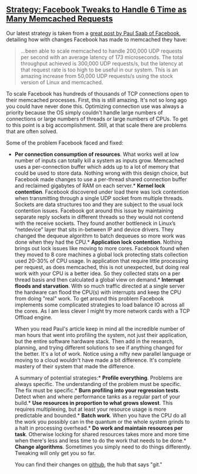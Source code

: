 ## [Strategy: Facebook Tweaks to Handle 6 Time as Many Memcached Requests](/blog/2008/12/13/strategy-facebook-tweaks-to-handle-6-time-as-many-memcached.html)

    

    

Our latest strategy is taken from a [great post by Paul Saab of Facebook](http://www.facebook.com/note.php?note_id=39391378919), detailing how with changes Facebook has made to memcached they have:

> ...been able to scale memcached to handle 200,000 UDP requests per second with an average latency of 173 microseconds. The total throughput achieved is 300,000 UDP requests/s, but the latency at that request rate is too high to be useful in our system. This is an amazing increase from 50,000 UDP requests/s using the stock version of Linux and memcached.

To scale Facebook has hundreds of thousands of TCP connections open to their memcached processes. First, this is still amazing. It's not so long ago you could have never done this. Optimizing connection use was always a priority because the OS simply couldn't handle large numbers of connections or large numbers of threads or large numbers of CPUs. To get to this point is a big accomplishment. Still, at that scale there are problems that are often solved.  

Some of the problem Facebook faced and fixed:

*   **Per connection consumption of resources**. What works well at low number of inputs can totally kill a system as inputs grow. Memcached uses a per-connection buffer which adds up to a lot of memory that could be used to store data. Nothing wrong with this design choice, but Facebook made changes to use a per-thread shared connection buffer and reclaimed gigabytes of RAM on each server.*   **Kernel lock contention**. Facebook discovered under load there was lock contention when transmitting through a single UDP socket from multiple threads. Sockets are data structures too and they are subject to the usual lock contention issues. Facebook got around this issue by maintaining separate reply sockets in different threads so they would not contend with the receive sockets. They found another bottleneck in Linux’s “netdevice” layer that sits in-between IP and device drivers. They changed the dequeue algorithm to batch dequeues so more work was done when they had the CPU.*   **Application lock contention**. Nothing brings out lock issues like moving to more cores. Facebook found when they moved to 8 core machines a global lock protecting stats collection used 20-30% of CPU usage. In application that require little processing per request, as does memcached, this is not unexpected, but doing real work with your CPU is a better idea. So they collected stats on a per thread basis and then calculated a global view on demand.*   **Interrupt floods and starvation**. With so much traffic directed at a single server the hardware can flood the CPU(s) with interrupts and keep the CPU from doing "real" work. To get around this problem Facebook implements some complicated strategies to load balance IO across all the cores. As I am less clever I might try more network cards with a TCP Offload engine.  

    When you read Paul's article keep in mind all the incredible number of man hours that went into profiling the system, not just their application, but the entire software hardware stack. Then add in the research, planning, and trying different solutions to see if anything changed for the better. It's a lot of work. Notice using a nifty new parallel language or moving to a cloud wouldn't have made a bit difference. It's complete mastery of their system that made the difference.  

    A summary of potential strategies:*   **Profile everything**. Problems are always specific. The understanding of the problem must be specific. The fix must be specific.*   **Burn profiling into your regression tests**. Detect when and where performance tanks as a regular part of your build.*   **Use resources in proportion to what grows slowest**. This requires multiplexing, but at least your resource usage is more predictable and bounded.*   **Batch work**. When you have the CPU do all the work you possibly can in the quantum or the whole system grinds to a halt in processing overhead.*   **Do work and maintain resources per task**. Otherwise locking for shared resources takes more and more time when there's less and less time to do the work that needs to be done.*   **Change algorithms**. Sometimes you simply need to do things differently. Tweaking will only get you so far.  

    You can find their changes on [github](http://www.facebook.com/note_redirect.php?note_id=39391378919&h=ad011a56d1398e90d074fe748116d967&url=http%3A%2F%2Fgithub.com%2Ffbmarc%2Ffacebook-memcached), the hub that says "git."    